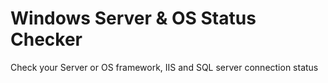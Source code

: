 Windows Server & OS Status Checker
=============================

Check your Server or OS framework, IIS and SQL server connection status
